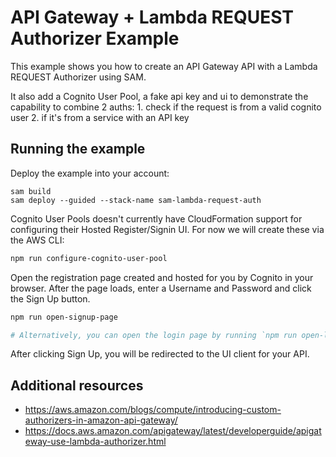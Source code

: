 # API Gateway + Lambda REQUEST Authorizer Example

This example shows you how to create an API Gateway API with a Lambda REQUEST Authorizer using SAM.

It also add a Cognito User Pool, a fake api key and ui to demonstrate the capability to combine 2 auths: 1. check if the request is from a valid cognito user 2. if it's from a service with an API key

## Running the example


Deploy the example into your account:

```
sam build
sam deploy --guided --stack-name sam-lambda-request-auth
```

Cognito User Pools doesn't currently have CloudFormation support for configuring their Hosted Register/Signin UI. For now we will create these via the AWS CLI:

```bash
npm run configure-cognito-user-pool
```

Open the registration page created and hosted for you by Cognito in your browser. After the page loads, enter a Username and Password and click the Sign Up button.

```bash
npm run open-signup-page

# Alternatively, you can open the login page by running `npm run open-login-page`
```

After clicking Sign Up, you will be redirected to the UI client for your API.


## Additional resources

- https://aws.amazon.com/blogs/compute/introducing-custom-authorizers-in-amazon-api-gateway/
- https://docs.aws.amazon.com/apigateway/latest/developerguide/apigateway-use-lambda-authorizer.html
